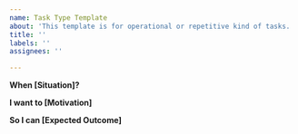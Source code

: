 ```yaml
---
name: Task Type Template
about: 'This template is for operational or repetitive kind of tasks. '
title: ''
labels: ''
assignees: ''

---
```


**When [Situation]?**


**I want to [Motivation]**


**So I can [Expected Outcome]**
